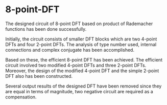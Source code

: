 # 8-point-DFT

The designed circuit of 8-point DFT based on product of Rademacher functions has been done successfully.

Initially, the circuit consists of smaller DFT blocks which are two 4-point DFTs and four 2-point DFTs. The analysis of type number used, internal connections and complex conjugate has been accomplished.

Based on these, the efficient 8-point DFT has been achieved. The efficient circuit involved two modified 4-point DFTs and three 2-point DFTs. Moreover, the design of the modified 4-point DFT and the simple 2-point DFT also has been constructed.

Several output results of the designed DFT have been removed since they are equal in terms of magnitude, two negative circuit are required as a compensation.
